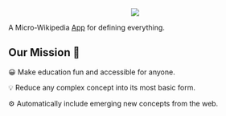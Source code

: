 <div align="center">
  <img src="https://dinf.net/static/logo.c9285940.svg">
</div>

A Micro-Wikipedia [App](https://dinf.net) for defining everything.

 
## Our Mission 🚀


😀  Make education fun and accessible for anyone.


💡   Reduce any complex concept into its most basic form.


⚙️  Automatically include emerging new concepts from the web.


